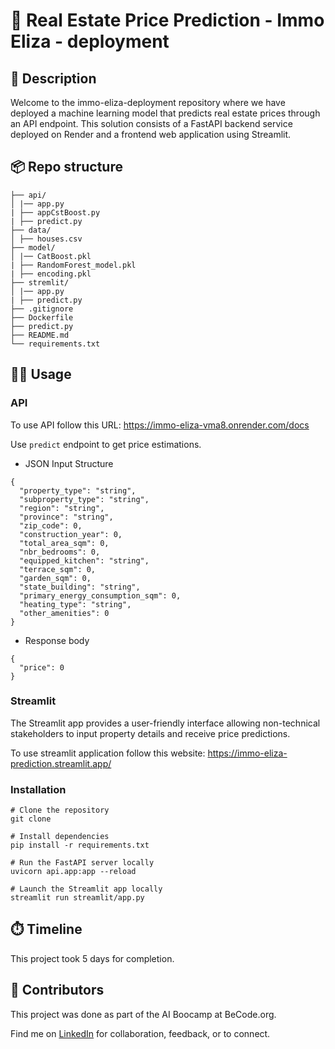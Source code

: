 # 🏡 Real Estate Price Prediction - Immo Eliza - deployment

## 🏢 Description

Welcome to the immo-eliza-deployment repository where we have deployed a machine learning model that predicts real estate prices through an API endpoint. This solution consists of a FastAPI backend service deployed on Render and a frontend web application using Streamlit.

## 📦 Repo structure
```.
├── api/
│ |── app.py
| ├── appCstBoost.py
| ├── predict.py
├── data/
│ ├── houses.csv
├── model/
│ |── CatBoost.pkl
| ├── RandomForest_model.pkl
| ├── encoding.pkl
├── stremlit/
│ |── app.py
| ├── predict.py
├── .gitignore
├── Dockerfile
├── predict.py
├── README.md
└── requirements.txt
```

## 👩‍💻 Usage

### API
To use API follow this URL: https://immo-eliza-vma8.onrender.com/docs

Use ```predict``` endpoint to get price estimations.

- JSON Input Structure

```
{
  "property_type": "string",
  "subproperty_type": "string",
  "region": "string",
  "province": "string",
  "zip_code": 0,
  "construction_year": 0,
  "total_area_sqm": 0,
  "nbr_bedrooms": 0,
  "equipped_kitchen": "string",
  "terrace_sqm": 0,
  "garden_sqm": 0,
  "state_building": "string",
  "primary_energy_consumption_sqm": 0,
  "heating_type": "string",
  "other_amenities": 0
}

```
- Response body 
```
{
  "price": 0
} 
```
### Streamlit

The Streamlit app provides a user-friendly interface allowing non-technical stakeholders to input property details and receive price predictions.

To use streamlit application follow this website: https://immo-eliza-prediction.streamlit.app/

### Installation

```
# Clone the repository
git clone 

# Install dependencies
pip install -r requirements.txt

# Run the FastAPI server locally
uvicorn api.app:app --reload

# Launch the Streamlit app locally
streamlit run streamlit/app.py

```
## ⏱️ Timeline

This project took 5 days for completion.

## 📌 Contributors
This project was done as part of the AI Boocamp at BeCode.org. 

Find me on [LinkedIn](https://www.linkedin.com/in/veena-bhawani-b41804111/) for collaboration, feedback, or to connect.
